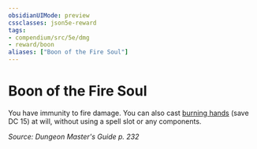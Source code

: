 ```yaml
---
obsidianUIMode: preview
cssclasses: json5e-reward
tags:
- compendium/src/5e/dmg
- reward/boon
aliases: ["Boon of the Fire Soul"]
---
```

# Boon of the Fire Soul

You have immunity to fire damage. You can also cast [burning hands](burning-hands.md) (save DC 15) at will, without using a spell slot or any components. 

*Source: Dungeon Master's Guide p. 232*